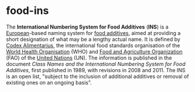 # food-ins

The **International Numbering System for Food Additives** (**INS**) is a [European]-based
naming system for [food additives], aimed at providing a short designation of what may be a
lengthy actual name. It is defined by [Codex Alimentarius], the international food standards
organisation of the [World Health Organisation] (WHO) and [Food and Agriculture Organization]
(FAO) of the [United Nations] (UN). The information is published in the document
*Class Names and the International Numbering System for Food Additives*, first published in
1989, with revisions in 2008 and 2011. The INS is an open list, "subject to the inclusion of
additional additives or removal of existing ones on an ongoing basis".


[European]: https://en.wikipedia.org/wiki/Europe
[food additives]: https://en.wikipedia.org/wiki/Food_additive
[Codex Alimentarius]: https://en.wikipedia.org/wiki/Codex_Alimentarius
[World Health Organisation]: https://en.wikipedia.org/wiki/World_Health_Organisation
[Food and Agriculture Organization]: https://en.wikipedia.org/wiki/Food_and_Agriculture_Organization
[United Nations]: https://en.wikipedia.org/wiki/United_Nations
